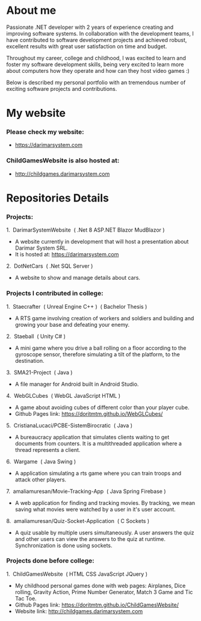 # About me
Passionate .NET developer with 2 years of experience creating and improving software systems. In collaboration with the development teams, I have contributed to software development projects and achieved robust, excellent results with great user satisfaction on time and budget.

Throughout my career, college and childhood, I was excited to learn and foster my software development skills, being very excited to learn more about computers how they operate and how can they host video games :)

Below is described my personal portfolio with an tremendous number of exciting software projects and contributions.
# My website
### Please check my website:
   - https://darimarsystem.com
### ChildGamesWebsite is also hosted at:
   - http://childgames.darimarsystem.com

# Repositories Details
### Projects:
1.&nbsp; DarimarSystemWebsite &nbsp;( .Net 8 ASP.NET Blazor MudBlazor )

   - A website currently in development that will host a presentation about Darimar System SRL.
   - It is hosted at: https://darimarsystem.com

2.&nbsp; DotNetCars &nbsp;( .Net SQL Server )

   - A website to show and manage details about cars.

### Projects I contributed in college:
1.&nbsp; Staecrafter &nbsp;( Unreal Engine C++ )&nbsp; ( Bachelor Thesis )

   - A RTS game involving creation of workers and soldiers and building and growing your base and defeating your enemy.

2.&nbsp; Staeball &nbsp;( Unity C# )

   - A mini game where you drive a ball rolling on a floor according to the gyroscope sensor, therefore simulating a tilt of the platform, to the destination.
   
3.&nbsp; SMA21-Project &nbsp;( Java )

   - A file manager for Android built in Android Studio.
   
4.&nbsp; WebGLCubes &nbsp;( WebGL JavaScript HTML )

   - A game about avoiding cubes of different color than your player cube.
   - Github Pages link: https://doritmtm.github.io/WebGLCubes/

5.&nbsp; CristianaLucaci/PCBE-SistemBirocratic &nbsp;( Java )

   - A bureaucracy application that simulates clients waiting to get documents from counters. It is a multithreaded application where a thread represents a client.

6.&nbsp; Wargame &nbsp;( Java Swing )

   - A application simulating a rts game where you can train troops and attack other players.

7.&nbsp; amaliamuresan/Movie-Tracking-App &nbsp;( Java Spring Firebase )

   - A web application for finding and tracking movies. By tracking, we mean saving what movies were watched by a user in it's user account.

8.&nbsp; amaliamuresan/Quiz-Socket-Application &nbsp;( C Sockets )

   - A quiz usable by multiple users simultaneously. A user answers the quiz and other users can view the answers to the quiz at runtime. Synchronization is done using sockets.

### Projects done before college:
1.&nbsp; ChildGamesWebsite &nbsp;( HTML CSS JavaScript JQuery )

   - My childhood personal games done with web pages: Airplanes, Dice rolling, Gravity Action, Prime Number Generator, Match 3 Game and Tic Tac Toe.
   - Github Pages link: https://doritmtm.github.io/ChildGamesWebsite/
   - Website link: http://childgames.darimarsystem.com
   
